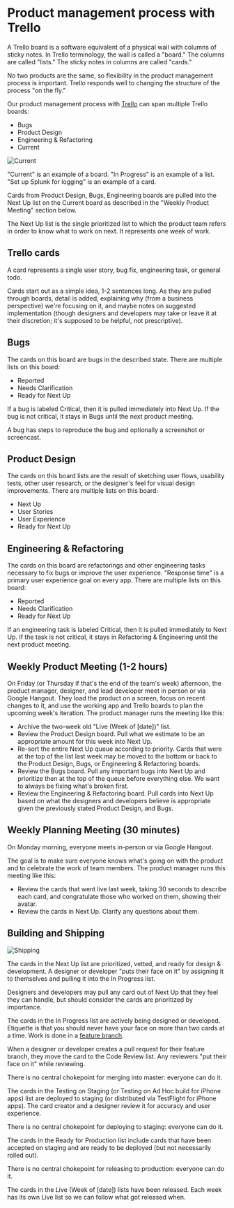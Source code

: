 Product management process with Trello
======================================

A Trello board is a software equivalent of a physical wall with columns of
sticky notes. In Trello terminology, the wall is called a "board." The columns
are called "lists." The sticky notes in columns are called "cards."

No two products are the same, so flexibility in the product management process
is important. Trello responds well to changing the structure of the process
"on the fly."

Our product management process with [Trello](http://trello.com) can span multiple
Trello boards:

* Bugs
* Product Design
* Engineering & Refactoring
* Current

![Current](http://f.cl.ly/items/3H3i1M0Q1G1s2V3I433S/Screen%20Shot%202013-02-25%20at%209.08.22%20AM.png)

"Current" is an example of a board. "In Progress" is an example of a list. "Set
up Splunk for logging" is an example of a card.

Cards from Product Design, Bugs, Engineering boards are pulled into the Next Up
list on the Current board as described in the "Weekly Product Meeting" section
below.

The Next Up list is the single prioritized list to which the product team
refers in order to know what to work on next. It represents one week of work.

Trello cards
------------

A card represents a single user story, bug fix, engineering task, or general
todo.

Cards start out as a simple idea, 1-2 sentences long. As they are pulled through
boards, detail is added, explaining why (from a business perspective)
we're focusing on it, and maybe notes on suggested implementation (though
designers and developers may take or leave it at their discretion; it's supposed
to be helpful, not prescriptive).

Bugs
----

The cards on this board are bugs in the described state. There are multiple
lists on this board:

* Reported
* Needs Clarification
* Ready for Next Up

If a bug is labeled Critical, then it is pulled immediately into Next Up. If the
bug is not critical, it stays in Bugs until the next product meeting.

A bug has steps to reproduce the bug and optionally a screenshot or screencast.

Product Design
--------------

The cards on this board lists are the result of sketching user flows, usability
tests, other user research, or the designer's feel for visual design
improvements. There are multiple lists on this board:

* Next Up
* User Stories
* User Experience
* Ready for Next Up

Engineering & Refactoring
-------------------------

The cards on this board are refactorings and other engineering tasks necessary
to fix bugs or improve the user experience. "Response time" is a primary user
experience goal on every app. There are multiple lists on this board:

* Reported
* Needs Clarification
* Ready for Next Up

If an engineering task is labeled Critical, then it is pulled immediately to
Next Up. If the task is not critical, it stays in Refactoring & Engineering
until the next product meeting.

Weekly Product Meeting (1-2 hours)
----------------------------------

On Friday (or Thursday if that's the end of the team's week) afternoon, the
product manager, designer, and lead developer meet in person or via Google
Hangout. They load the product on a screen, focus on recent changes to it, and
use the working app and Trello boards to plan the upcoming week's iteration. The
product manager runs the meeting like this:

* Archive the two-week old "Live (Week of [date])" list.
* Review the Product Design board. Pull what we estimate to be an appropriate
  amount for this week into Next Up.
* Re-sort the entire Next Up queue according to priority. Cards that were at the
  top of the list last week may be moved to the bottom or back to the Product
  Design, Bugs, or Engineering & Refactoring boards.
* Review the Bugs board. Pull any important bugs into Next Up and prioritize
  then at the top of the queue before everything else. We want to always be
  fixing what's broken first.
* Review the Engineering & Refactoring board. Pull cards into Next Up based on
  what the designers and developers believe is appropriate given the previously
  stated Product Design, and Bugs.

Weekly Planning Meeting (30 minutes)
------------------------------------

On Monday morning, everyone meets in-person or via Google Hangout.

The goal is to make sure everyone knows what's going on with the product and to
celebrate the work of team members. The product manager runs this meeting like
this:

* Review the cards that went live last week, taking 30 seconds to describe each
  card, and congratulate those who worked on them, showing their avatar.
* Review the cards in Next Up. Clarify any questions about them.

Building and Shipping
---------------------

![Shipping](http://f.cl.ly/items/2h2d2Z1z0X3s0n3d3y0R/Screen%20Shot%202012-12-02%20at%2010.03.44%20AM.png)

The cards in the Next Up list are prioritized, vetted, and ready for design &
development. A designer or developer "puts their face on it" by assigning it to
themselves and pulling it into the In Progress list.

Designers and developers may pull any card out of Next Up that they feel they
can handle, but should consider the cards are prioritized by importance.

The cards in the In Progress list are actively being designed or developed.
Etiquette is that you should never have your face on more than two cards at a
time. Work is done in a [feature branch](/protocol).

When a designer or developer creates a pull request for their feature branch,
they move the card to the Code Review list. Any reviewers "put their face on it"
while reviewing.

There is no central chokepoint for merging into master: everyone can do it.

The cards in the Testing on Staging (or Testing on Ad Hoc build for iPhone apps)
list are deployed to staging (or distributed via TestFlight for iPhone apps).
The card creator and a designer review it for accuracy and user experience.

There is no central chokepoint for deploying to staging: everyone can do it.

The cards in the Ready for Production list include cards that have been accepted
on staging and are ready to be deployed (but not necessarily rolled out).

There is no central chokepoint for releasing to production: everyone can do it.

The cards in the Live (Week of [date]) lists have been released. Each week has
its own Live list so we can follow what got released when.
